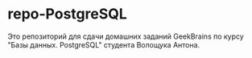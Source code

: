 # repo-PostgreSQL
Это репозиторий для сдачи домашних заданий GeekBrains по курсу "Базы данных. PostgreSQL" студента Волощука Антона.
